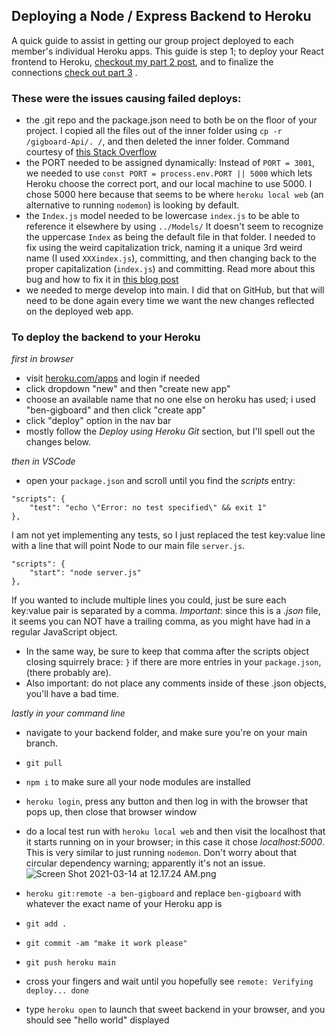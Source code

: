 ## Deploying a Node / Express Backend to Heroku

A quick guide to assist in getting our group project deployed to each member's individual Heroku apps. This guide is step 1; to deploy your React frontend to Heroku,  [checkout my part 2 post](https://blog.benhammond.tech/deploying-a-react-app-to-heroku), and to finalize the connections  [check out part 3](https://blog.benhammond.tech/connecting-your-deployed-frontend-backend-and-mongodb-atlas-database) .

### These were the issues causing failed deploys:

- the .git repo and the package.json need to both be on the floor of your project. I copied all the files out of the inner folder using ```cp -r /gigboard-Api/. /```, and then deleted the inner folder. Command courtesy of [this Stack Overflow](https://stackoverflow.com/questions/20192070/how-to-move-all-files-including-hidden-files-into-parent-directory-via)
- the PORT needed to be assigned dynamically: Instead of ```PORT = 3001```, we needed to use ```const PORT = process.env.PORT || 5000``` which lets Heroku choose the correct port, and our local machine to use 5000. I chose 5000 here because that seems to be where ```heroku local web``` (an alternative to running ```nodemon```) is looking by default.
- the ```Index.js``` model needed to be lowercase ```index.js``` to be able to reference it elsewhere by using ```../Models/```      It doesn't seem to recognize the uppercase ```Index``` as being the default file in that folder. I needed to fix using the weird capitalization trick, naming it a unique 3rd weird name (I used ```XXXindex.js```), committing, and then changing back to the proper capitalization (```index.js```) and committing. Read more about this bug and how to fix it in [this blog post](https://benhammond.tech/dont-change-the-capitalization-of-your-filenames)
- we needed to merge develop into main. I did that on GitHub, but that will need to be done again every time we want the new changes reflected on the deployed web app. 

### To deploy the backend to your Heroku

_first in browser_

- visit [heroku.com/apps](https://dashboard.heroku.com/apps) and login if needed
- click dropdown "new" and then "create new app"
- choose an available name that no one else on heroku has used; i used "ben-gigboard" and then click "create app"
- click "deploy" option in the nav bar
- mostly follow the *Deploy using Heroku Git* section, but I'll spell out the changes below.

_then in VSCode_

- open your ```package.json``` and scroll until you find the *scripts* entry:
```
"scripts": {
    "test": "echo \"Error: no test specified\" && exit 1"
},
```

I am not yet implementing any tests, so I just replaced the test key:value line with a line that will point Node to our main file ```server.js```. 
```
"scripts": {
    "start": "node server.js"
},
```

If you wanted to include multiple lines you could, just be sure each key:value pair is separated by a comma. *Important*: since this is a *.json* file, it seems you can NOT have a trailing comma, as you might have had in a regular JavaScript object. 
- In the same way, be sure to keep that comma after the scripts object closing squirrely brace: ```}``` if there are more entries in your ```package.json```, (there probably are). 
- Also important: do not place any comments  inside of these .json objects, you'll have a bad time.

_lastly in your command line_

- navigate to your backend folder, and make sure you're on your main branch.
- ```git pull```
- ```npm i``` to make sure all your node modules are installed
- ```heroku login```, press any button and then log in with the browser that pops up, then close that browser window
- do a local test run with ```heroku local web``` and then visit the localhost that it starts running on in your browser; in this case it chose *localhost:5000*. This is very similar to just running ```nodemon```. Don't worry about that circular dependency warning; apparently it's not an issue. 
![Screen Shot 2021-03-14 at 12.17.24 AM.png](https://cdn.hashnode.com/res/hashnode/image/upload/v1615706287965/5bPkc9Kvk.png)

- ```heroku git:remote -a ben-gigboard``` and replace ```ben-gigboard``` with whatever the exact name of your Heroku app is
- ```git add .```
- ```git commit -am "make it work please"```
- ```git push heroku main```
- cross your fingers and wait until you hopefully see ```remote: Verifying deploy... done```
- type ```heroku open``` to launch that sweet backend in your browser, and you should see "hello world" displayed
